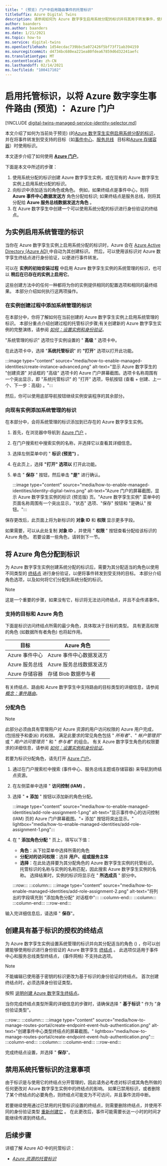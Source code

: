 ```yaml
---
title: " (预览) 门户中启用路由事件的托管标识"
titleSuffix: Azure Digital Twins
description: 请参阅如何为 Azure 数字孪生启用系统分配的标识并将其用于转发事件，使用 Azure 门户。
author: baanders
ms.author: baanders
ms.date: 1/21/2021
ms.topic: how-to
ms.service: digital-twins
ms.openlocfilehash: 1d54ecdac739bbc5a072426f5bf73f71ab394159
ms.sourcegitcommit: d4734bc680ea221ea80fdea67859d6d32241aefc
ms.translationtype: MT
ms.contentlocale: zh-CN
ms.lasthandoff: 02/14/2021
ms.locfileid: "100417102"
---
```

# <a name="enable-a-managed-identity-for-routing-azure-digital-twins-events-preview-azure-portal"></a>启用托管标识，以将 Azure 数字孪生事件路由 (预览) ： Azure 门户

[!INCLUDE [digital-twins-managed-service-identity-selector.md](../../includes/digital-twins-managed-service-identity-selector.md)]

本文介绍了如何为当前处于预览)  (的[Azure 数字孪生实例启用系统分配的标识](concepts-security.md#managed-identity-for-accessing-other-resources-preview)，并在将事件转发到受支持的目标（如[事件中心](../event-hubs/event-hubs-about.md)、[服务总线](../service-bus-messaging/service-bus-messaging-overview.md)   目标和[Azure 存储容器](../storage/blobs/storage-blobs-introduction.md)）时使用标识。

本文逐步介绍了如何使用 [**Azure 门户**](https://portal.azure.com)。

下面是本文中所述的步骤： 

1. 使用系统分配的标识创建 Azure 数字孪生实例，或在现有的 Azure 数字孪生实例上启用系统分配的标识。 
1. 向标识中添加适当的角色或角色。 例如，如果终结点是事件中心，则将 **Azure 事件中心数据发送方** 角色分配给标识; 如果终结点是服务总线，则将其分配给 **Azure 服务总线数据发送方角色** 。
1. 在 Azure 数字孪生中创建一个可以使用系统分配的标识进行身份验证的终结点。

## <a name="enable-system-managed-identities-for-an-instance"></a>为实例启用系统管理的标识 

当你在 Azure 数字孪生实例上启用系统分配的标识时，Azure 会在 [Azure Active Directory (Azure AD) ](../active-directory/fundamentals/active-directory-whatis.md)中自动为其创建标识。 然后，可以使用该标识对 Azure 数字孪生终结点进行身份验证，以便进行事件转发。

可以在 **实例的初始安装过程** 中启用 Azure 数字孪生实例的系统管理的标识，也可以 **稍后在已存在的实例上启用它**。

这些创建方法中的任何一种都将为你的实例提供相同的配置选项和相同的最终结果。 本部分介绍如何执行这两项操作。

### <a name="add-a-system-managed-identity-during-instance-creation"></a>在实例创建过程中添加系统管理的标识

在本部分中，你将了解如何在当前创建的 Azure 数字孪生实例上启用系统管理的标识。 本部分重点介绍创建过程的托管标识步骤;有关创建新的 Azure 数字孪生实例的完整演练，请参阅 [*如何：设置实例和身份验证*](how-to-set-up-instance-portal.md)。

"系统管理的标识" 选项位于实例设置的 " **高级** " 选项卡中。

在此选项卡中，选择 "**系统托管标识**" 的 **"打开**" 选项以打开此功能。

:::image type="content" source="media/how-to-enable-managed-identities/create-instance-advanced.png" alt-text="显示 Azure 数字孪生的 &quot;创建资源&quot; 对话框的 &quot;高级&quot; 选项卡的 Azure 门户屏幕截图。选项卡名称周围有一个突出显示，即 &quot;系统托管标识&quot; 的 &quot;打开&quot; 选项，导航按钮 (查看 + 创建、上一个、下一步：高级) 。":::

然后，你可以使用底部导航按钮继续实例安装程序的其余部分。

### <a name="add-a-system-managed-identity-to-an-existing-instance"></a>向现有实例添加系统管理的标识

在本部分中，会将系统管理的标识添加到已存在的 Azure 数字孪生实例。

1. 首先，在浏览器中导航到 [Azure 门户](https://portal.azure.com) 。

1. 在门户搜索栏中搜索实例的名称，并选择它以查看其详细信息。

1. 选择左侧菜单中的 " **标识 (预览")** 。

1. 在此页上，选择 **"打开" 选项以** 打开此功能。

1. 单击 " **保存** " 按钮，然后单击 **"是"** 进行确认。

    :::image type="content" source="media/how-to-enable-managed-identities/identity-digital-twins.png" alt-text="Azure 门户的屏幕截图，显示 Azure 数字孪生实例的标识 (预览版) 页。&quot;Azure 数字孪生实例&quot; 菜单中的页面名称周围有一个突出显示，&quot;状态&quot; 选项、&quot;保存&quot; 按钮和 &quot;是确认&quot; 按钮。":::

保存更改后，此页面上将为新标识的 **对象 ID** 和 **权限** 显示更多字段。

如果需要，可以从此处复制 **对象 ID** ，并使用 " **权限** " 按钮查看分配给该标识的 Azure 角色。 若要设置一些角色，请转到下一节。

## <a name="assign-azure-roles-to-the-identity"></a>将 Azure 角色分配到标识 

为 Azure 数字孪生实例创建系统分配的标识后，需要为其分配适当的角色以使用不同类型的 [终结点](concepts-route-events.md) 进行身份验证，以便将事件转发到受支持的目标。 本部分介绍角色选项，以及如何将它们分配到系统分配的标识。

>[!NOTE]
> 这是一个重要的步骤，如果没有它，标识将无法访问终结点，并且不会传递事件。

### <a name="supported-destinations-and-azure-roles"></a>支持的目标和 Azure 角色 

下面是标识访问终结点所需的最少角色，具体取决于目标的类型。 具有更高权限的角色 (如数据所有者角色) 也将起作用。

| 目标 | Azure 角色 |
| --- | --- |
| Azure 事件中心 | Azure 事件中心数据发送方 |
| Azure 服务总线 | Azure 服务总线数据发送方 |
| Azure 存储容器 | 存储 Blob 数据参与者 |

有关终结点、路由和 Azure 数字孪生中支持路由的目标类型的详细信息，请参阅 [*概念：事件路由*](concepts-route-events.md)。

### <a name="assign-the-role"></a>分配角色

>[!NOTE]
> 此部分必须由具有管理用户对 Azure 资源的用户访问权限的 Azure 用户完成， (包括授予和委派) 的权限。 满足此要求的常见角色包括 " *所有者*"、" *帐户管理员*" 或 " *用户访问管理员* " 和 " *参与者*" 的组合。 有关 Azure 数字孪生角色的权限要求的详细信息，请参阅 [*如何：设置实例和身份验证*](how-to-set-up-instance-portal.md#prerequisites-permission-requirements)。

若要为标识分配角色，请先打开 [Azure 门户](https://portal.azure.com)。

1. 通过在门户搜索栏中搜索 (事件中心、服务总线主题或存储容器) 来导航到终结点资源。 
1. 在左侧菜单中选择 " **访问控制 (IAM)** 。
1. 选择 " **+ 添加** " 按钮以添加新的角色分配。

    :::image type="content" source="media/how-to-enable-managed-identities/add-role-assignment-1.png" alt-text="显示事件中心的访问控制 (IAM) 页的 Azure 门户屏幕截图。&quot;+ 添加&quot; 按钮将突出显示。" lightbox="media/how-to-enable-managed-identities/add-role-assignment-1.png":::

1. 在 " **添加角色分配** " 页上，填写以下值：
    * **角色**：从下拉菜单中选择所需的角色
    * **分配对的访问权限**：选择 **用户、组或服务主体**
    * **选择**：在此处选择要为其分配角色的 Azure 数字孪生实例的托管标识。 托管标识的名称与实例的名称匹配，因此搜索 Azure 数字孪生实例的名称。 选择结果时，实例的标识将显示在 " **所选成员** " 部分中。

    :::row:::
        :::column:::
            :::image type="content" source="media/how-to-enable-managed-identities/add-role-assignment-2.png" alt-text="将列出的字段填充到 &quot;添加角色分配&quot; 对话框中":::
        :::column-end:::
        :::column:::
        :::column-end:::
    :::row-end:::

输入完详细信息后，请选择 " **保存**"。

## <a name="create-an-endpoint-with-identity-based-authorization"></a>创建具有基于标识的授权的终结点

为 Azure 数字孪生实例设置系统管理的标识并向其分配适当的角色 () ，你可以创建能够使用标识进行身份验证的 Azure 数字孪生 [终结点](how-to-manage-routes-portal.md#create-an-endpoint-for-azure-digital-twins) 。 此选项仅适用于事件中心和服务总线类型终结点， (事件网格) 不支持此选项。

>[!NOTE]
> 不能编辑已使用基于密钥的标识更改为基于标识的身份验证的终结点。 首次创建终结点时，必须选择身份验证类型。

按照 [说明创建 Azure 数字孪生终结点](how-to-manage-routes-portal.md#create-an-endpoint-for-azure-digital-twins)。

当你完成终结点类型所需的详细信息的步骤时，请确保选择 " **基于标识** " 作为 "身份验证类型"。

:::row:::
    :::column:::
        :::image type="content" source="media/how-to-manage-routes-portal/create-endpoint-event-hub-authentication.png" alt-text="创建事件中心类型终结点的屏幕截图。" lightbox="media/how-to-manage-routes-portal/create-endpoint-event-hub-authentication.png":::
    :::column-end:::
    :::column:::
    :::column-end:::
:::row-end:::

完成终结点设置，并选择 " **保存**"。

## <a name="considerations-for-disabling-system-managed-identities"></a>禁用系统托管标识的注意事项

由于标识是与使用它的终结点分开管理的，因此请务必考虑对标识或其角色所做的任何更改对 Azure 数字孪生实例中的终结点的影响。 如果已禁用标识，或者删除了某个终结点的必要角色，则终结点可能变为不可访问，并且事件流将中断。

若要继续使用通过已禁用的托管标识设置的终结点，则需要删除终结点，并使用不同的身份验证类型 [重新创建它](how-to-manage-routes-portal.md#create-an-endpoint-for-azure-digital-twins) 。 在此更改后，事件可能需要长达一小时的时间才能继续传递到终结点。

## <a name="next-steps"></a>后续步骤

详细了解 Azure AD 中的托管标识： 
* [*Azure 资源的托管标识*](../active-directory/managed-identities-azure-resources/overview.md)